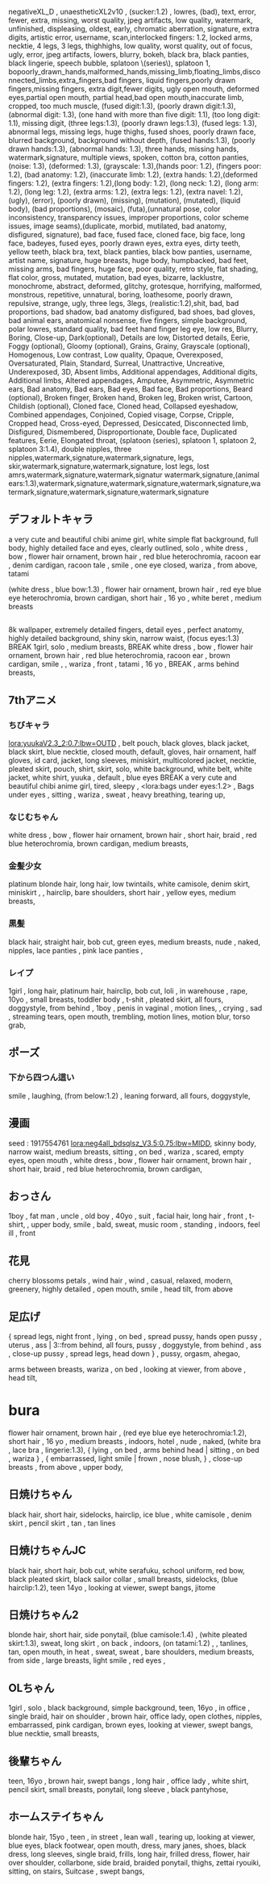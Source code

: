 negativeXL_D , unaestheticXL2v10 , (sucker:1.2) , lowres, (bad), text, error, fewer, extra, missing, worst quality, jpeg artifacts, low quality, watermark, unfinished, displeasing, oldest, early, chromatic aberration, signature, extra digits, artistic error, username, scan,interlocked fingers: 1.2, locked arms, necktie, 4 legs, 3 legs, thighhighs, low quality, worst quality, out of focus, ugly, error, jpeg artifacts, lowers, blurry, bokeh, black bra, black panties, black lingerie, speech bubble, splatoon \\(series\\), splatoon 1, bopoorly_drawn_hands,malformed_hands,missing_limb,floating_limbs,disconnected_limbs,extra_fingers,bad fingers, liquid fingers,poorly drawn fingers,missing fingers, extra digit,fewer digits, ugly open mouth, deformed eyes,partial open mouth, partial head,bad open mouth,inaccurate limb, cropped, too much muscle, (fused digit:1.3), (poorly drawn digit:1.3), (abnormal digit: 1.3), (one hand with more than five digit: 1.1), (too long digit: 1.1), missing digit, (three legs:1.3), (poorly drawn legs:1.3), (fused legs: 1.3), abnormal legs, missing legs, huge thighs, fused shoes, poorly drawn face, blurred background, background without depth, (fused hands:1.3), (poorly drawn hands:1.3), (abnormal hands: 1.3), three hands, missing hands, watermark,signature, multiple views, spoken, cotton bra, cotton panties, (noise: 1.3), (deformed: 1.3), (grayscale: 1.3),(hands poor: 1.2), (fingers poor: 1.2), (bad anatomy: 1.2), (inaccurate limb: 1.2), (extra hands: 1.2),(deformed fingers: 1.2), (extra fingers: 1.2),(long body: 1.2), (long neck: 1.2), (long arm: 1.2), (long leg: 1.2), (extra arms: 1.2), (extra legs: 1.2), (extra navel: 1.2),(ugly), (error), (poorly drawn), (missing), (mutation), (mutated), (liquid body), (bad proportions), (mosaic), (futa),(unnatural pose, color inconsistency, transparency issues, improper proportions, color scheme issues, image seams),(duplicate, morbid, mutilated, bad anatomy, disfigured, signature), bad face, fused face, cloned face, big face, long face, badeyes, fused eyes, poorly drawn eyes, extra eyes, dirty teeth, yellow teeth, black bra, text, black panties, black bow panties, username, artist name, signature, huge breasts, huge body, humpbacked, bad feet, missing arms, bad fingers, huge face, poor quality, retro style, flat shading, flat color, gross, mutated, mutation, bad eyes, bizarre, lacklustre, monochrome, abstract, deformed, glitchy, grotesque, horrifying, malformed, monstrous, repetitive, unnatural, boring, loathesome, poorly drawn, repulsive, strange, ugly, three legs, 3legs, (realistic:1.2),shit, bad, bad proportions, bad shadow, bad anatomy disfigured, bad shoes, bad gloves, bad animal ears, anatomical nonsense, five fingers, simple background, polar lowres, standard quality, bad feet hand finger leg eye, low res, Blurry, Boring, Close-up, Dark(optional), Details are low, Distorted details, Eerie, Foggy (optional), Gloomy (optional), Grains, Grainy, Grayscale (optional), Homogenous, Low contrast, Low quality, Opaque, Overexposed, Oversaturated, Plain, Standard, Surreal, Unattractive, Uncreative, Underexposed, 3D, Absent limbs, Additional appendages, Additional digits, Additional limbs, Altered appendages, Amputee, Asymmetric, Asymmetric ears, Bad anatomy, Bad ears, Bad eyes, Bad face, Bad proportions, Beard (optional), Broken finger, Broken hand, Broken leg, Broken wrist, Cartoon, Childish (optional), Cloned face, Cloned head, Collapsed eyeshadow, Combined appendages, Conjoined, Copied visage, Corpse, Cripple, Cropped head, Cross-eyed, Depressed, Desiccated, Disconnected limb, Disfigured, Dismembered, Disproportionate, Double face, Duplicated features, Eerie, Elongated throat, (splatoon \(series\), splatoon 1, splatoon 2, splatoon 3:1.4), double nipples, three nipples,watermark,signature,watermark,signature, legs, skir,watermark,signature,watermark,signature, lost legs, lost amrs,watermark,signature,watermark,signatur watermark,signature,(animal ears:1.3),watermark,signature,watermark,signature,watermark,signature,watermark,signature,watermark,signature,watermark,signature



## デフォルトキャラ

a very cute and beautiful chibi anime girl, white simple flat background, full body,  highly detailed face and eyes, clearly outlined, solo , white dress , bow , flower hair ornament,    brown hair , red blue  heterochromia,  racoon ear , denim cardigan,  racoon tale , smile , one eye closed,  wariza ,  from above,  tatami 

(white dress , blue bow:1.3) , flower hair ornament, brown hair , red eye blue eye heterochromia,  brown cardigan, short hair , 16 yo , white beret , medium breasts


## 
8k wallpaper, extremely detailed fingers, detail eyes , perfect anatomy, highly detailed background, shiny skin, narrow waist, (focus eyes:1.3) BREAK
1girl, solo , medium breasts,   BREAK
white dress , bow , flower hair ornament,    brown hair , red blue  heterochromia,  racoon ear , brown cardigan,  smile ,   ,  wariza ,  front ,  tatami , 16 yo , BREAK  , arms behind breasts, 

## 7thアニメ

### ちびキャラ

<lora:yuukaV2.3_2:0.7:lbw=OUTD> , belt pouch, black gloves, black jacket, black skirt, blue necktie, closed mouth, default, gloves, hair ornament, half gloves, id card, jacket, long sleeves, miniskirt, multicolored jacket, necktie, pleated skirt, pouch, shirt, skirt, solo, white background, white belt, white jacket, white shirt, yuuka , default , blue eyes  BREAK 
a very cute and beautiful chibi anime girl,  tired,  sleepy , <lora:bags under eyes:1.2> , Bags under eyes , sitting , wariza , sweat , heavy breathing, tearing up, 


### なじむちゃん
white dress , bow , flower hair ornament,    brown hair , short hair, braid , red blue  heterochromia, brown cardigan,  medium   breasts,

### 金髪少女
platinum blonde hair,  long hair,  low twintails, white camisole, denim skirt,  miniskirt , ,  hairclip,   bare shoulders,  short hair ,  yellow eyes,   medium   breasts,  

### 黒髪
black hair,  straight hair,  bob cut,  green eyes,  medium breasts,  nude , naked,  nipples,  lace panties , pink lace panties , 

### レイプ
1girl ,  long hair,  platinum hair,  hairclip,    bob cut,  loli , in warehouse ,  rape,  10yo , small breasts,  toddler body , t-shit , pleated skirt,  all fours,  doggystyle,  from behind ,  1boy , penis in vaginal , motion lines,  , crying , sad , streaming tears,  open mouth,  trembling,   motion lines,  motion blur, torso grab, 

## ポーズ
### 下から四つん這い
smile , laughing,  (from below:1.2)  ,  leaning forward,  all fours,  doggystyle, 

## 漫画
seed : 1917554761
<lora:neg4all_bdsqlsz_V3.5:0.75:lbw=MIDD>, skinny body, narrow waist, medium breasts, 
 sitting , on bed , wariza ,  scared,  empty eyes,  open mouth , 
white dress , bow , flower hair ornament,    brown hair , short hair, braid ,   red blue  heterochromia, brown cardigan,   

## おっさん
1boy , fat man , uncle , old boy , 40yo , suit , facial hair,  long hair , front ,  t-shirt,  ,  upper body,  smile , bald,  sweat,  music room , standing , indoors,  feel ill , front 

## 花見
cherry blossoms petals , wind hair , wind , casual, relaxed, modern, greenery,  highly detailed , open mouth,  smile , head tilt,   from above 

## 足広げ

{ spread legs,  night front , lying , on bed  , spread pussy,  hands open pussy , uterus , ass  | 3::from behind,  all fours,  pussy , doggystyle,  from behind , ass , close-up pussy , spread legs, head down } , pussy,  orgasm,  ahegao, 

arms between breasts,  wariza , on bed , looking at viewer,    from above , head tilt, 

# bura
 flower hair ornament, brown hair , (red eye blue eye heterochromia:1.2),  short hair , 16 yo , medium breasts , indoors,  hotel ,  nude , naked,   (white bra , lace bra , lingerie:1.3), 
{ lying , on bed , arms behind head  | sitting , on bed , wariza } ,  { embarrassed,  light smile | frown  ,  nose blush,  } , close-up breasts ,  from above , upper body, 


## 日焼けちゃん
black hair, short hair, sidelocks, hairclip, ice blue , white camisole , denim skirt , pencil skirt , tan , tan lines 
## 日焼けちゃんJC
black hair, short hair, bob cut, white serafuku, school uniform, red bow, black pleated skirt, black sailor collar ,   small breasts, sidelocks, (blue hairclip:1.2), teen 14yo , looking at viewer,  swept bangs, jitome 


## 日焼けちゃん2
blonde hair, short hair, side ponytail,  (blue camisole:1.4) , (white pleated skirt:1.3), sweat, long skirt ,  on back , indoors,  (on tatami:1.2) ,  , tanlines, tan, open mouth,  in heat , sweat,   sweat , bare shoulders,   medium breasts,  from side ,  large breasts,  light smile ,  red eyes , 


## OLちゃん
1girl , solo ,  black background, simple background,  teen, 16yo , 
in office , single braid, hair on shoulder , brown hair, office lady,  open clothes,  nipples,  embarrassed,  pink cardigan,  brown eyes,   looking at viewer,   swept bangs,   blue necktie,  small breasts, 

## 後輩ちゃん
teen, 16yo , brown hair,  swept bangs ,  long  hair ,  office lady , white shirt,   pencil skirt,   small breasts,   ponytail,  long sleeve , black pantyhose,  

## ホームステイちゃん


blonde hair,  15yo , teen , in street ,  lean wall , tearing up, 
 looking at viewer, blue eyes, black footwear, open mouth, dress, mary janes,  shoes, black dress, long sleeves, single braid, frills, long hair,   frilled dress, flower, hair over shoulder, collarbone, side braid, braided ponytail, thighs, zettai ryouiki,  sitting, on stairs, Suitcase , swept bangs, 